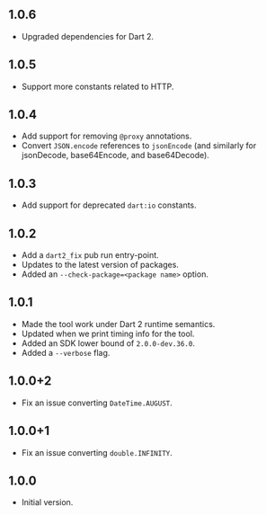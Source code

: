 ## 1.0.6
- Upgraded dependencies for Dart 2.

## 1.0.5
- Support more constants related to HTTP.

## 1.0.4
- Add support for removing `@proxy` annotations.
- Convert `JSON.encode` references to `jsonEncode` (and similarly for jsonDecode,
  base64Encode, and base64Decode).

## 1.0.3
- Add support for deprecated `dart:io` constants.

## 1.0.2
- Add a `dart2_fix` pub run entry-point.
- Updates to the latest version of packages.
- Added an `--check-package=<package name>` option.

## 1.0.1
- Made the tool work under Dart 2 runtime semantics.
- Updated when we print timing info for the tool.
- Added an SDK lower bound of `2.0.0-dev.36.0`.
- Added a `--verbose` flag.

## 1.0.0+2
- Fix an issue converting `DateTime.AUGUST`.

## 1.0.0+1
- Fix an issue converting `double.INFINITY`.

## 1.0.0
- Initial version.
